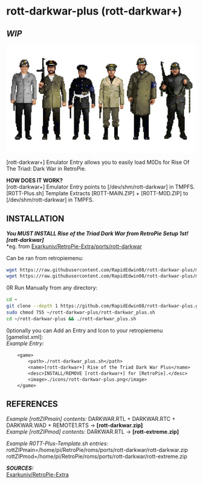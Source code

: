 # rott-darkwar-plus (rott-darkwar+)  
## ***WIP***  
![rott-darkwar-plus.png](https://raw.githubusercontent.com/RapidEdwin08/rott-darkwar-plus/main/rott-darkwar-plus.png)  

[rott-darkwar+] Emulator Entry allows you to easily load M0Ds for Rise Of The Triad: Dark War in RetroPie.  

**HOW DOES IT WORK?**  
[rott-darkwar+] Emulator Entry points to [/dev/shm/rott-darkwar] in TMPFS.  
[R0TT-Plus.sh] Template Extracts [R0TT-MAIN.ZIP] + [R0TT-M0D.ZIP] to [/dev/shm/rott-darkwar] in TMPFS.  

## INSTALLATION  
***You MUST INSTALL Rise of the Triad Dark War from RetroPie Setup 1st! [rott-darkwar]***  
*eg. from [Exarkuniv/RetroPie-Extra/ports/rott-darkwar](https://github.com/Exarkuniv/RetroPie-Extra/blob/master/scriptmodules/ports/rott-darkwar.sh)  

Can be ran from retropiemenu:  

```bash
wget https://raw.githubusercontent.com/RapidEdwin08/rott-darkwar-plus/main/rott-darkwar_plus.sh -P ~/RetroPie/retropiemenu
wget https://raw.githubusercontent.com/RapidEdwin08/rott-darkwar-plus/main/rott-darkwar-plus.png -P ~/RetroPie/retropiemenu/icons
```

0R Run Manually from any directory:  
```bash
cd ~
git clone --depth 1 https://github.com/RapidEdwin08/rott-darkwar-plus.git
sudo chmod 755 ~/rott-darkwar-plus/rott-darkwar_plus.sh
cd ~/rott-darkwar-plus && ./rott-darkwar_plus.sh
```

0ptionally you can Add an Entry and Icon to your retropiemenu [gamelist.xml]:  
*Example Entry:*  
```
	<game>
		<path>./rott-darkwar_plus.sh</path>
		<name>[rott-darkwar+] Rise of the Triad Dark War Plus</name>
		<desc>INSTALL/REMOVE [rott-darkwar+] for [RetroPie].</desc>
		<image>./icons/rott-darkwar-plus.png</image>
	</game>
```

## REFERENCES   
*Example [rottZIPmain] contents:* DARKWAR.RTL + DARKWAR.RTC + DARKWAR.WAD + REMOTE1.RTS -> **[rott-darkwar.zip]**  
*Example [rottZIPmod] contents:* DARKWAR.RTL -> **[rott-extreme.zip]**  

*Example R0TT-Plus-Template.sh entries:*  
rottZIPmain=/home/pi/RetroPie/roms/ports/rott-darkwar/rott-darkwar.zip  
rottZIPmod=/home/pi/RetroPie/roms/ports/rott-darkwar/rott-extreme.zip  

***SOURCES:***  
[Exarkuniv/RetroPie-Extra](https://github.com/Exarkuniv/RetroPie-Extra)  
